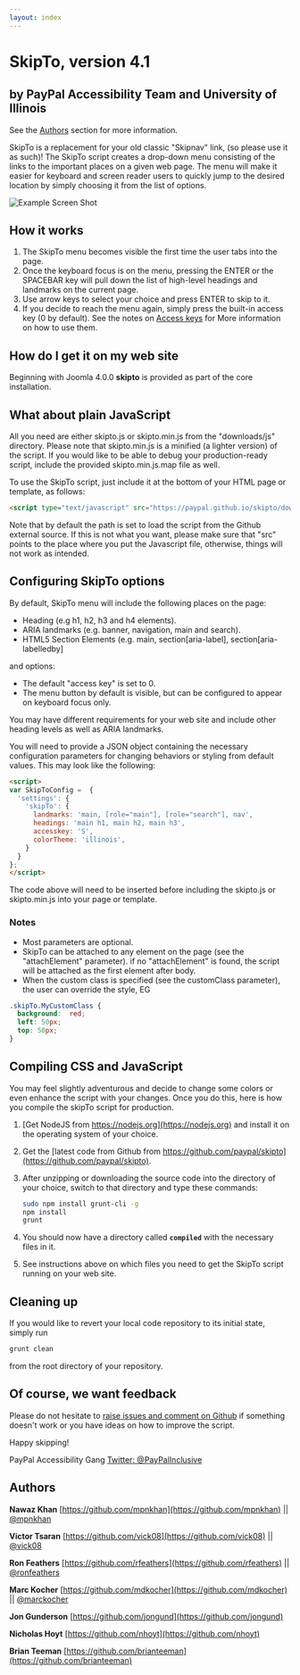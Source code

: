 ```yaml
---
layout: index
---
```


# SkipTo, version 4.1

## by PayPal Accessibility Team and University of Illinois

See the [Authors](#authors) section for more information.

SkipTo is a replacement for your old classic "Skipnav" link, (so please use it as such)!
The SkipTo script creates a drop-down menu consisting of the links to the important places on a given web page. The menu will make it easier for keyboard and screen reader users to quickly jump to the desired location by simply choosing it from the list of options.

![Example Screen Shot](https://paypal.github.io/skipto/images/example_screen_shot.png "Example Screen Shot")

## How it works

1. The SkipTo menu becomes visible the first time the user tabs into the page.
2. Once the keyboard focus is on the menu, pressing the ENTER or the SPACEBAR key will pull down the list of high-level headings and landmarks on the current page.
3. Use arrow keys to select your choice and press ENTER to skip to it.
4. If you decide to reach the menu again, simply press the built-in access key (0 by default). See the notes on [Access keys](#access-keys) for More information on how to use them.

## How do I get it on my web site

Beginning with Joomla 4.0.0 **skipto** is provided as part of the core installation.

## What about plain JavaScript

All you need are either skipto.js or skipto.min.js from the "downloads/js" directory. Please note that skipto.min.js is a minified (a lighter version) of the script.
If you would like to be able to debug your production-ready script, include the provided skipto.min.js.map file as well.

To use the SkipTo script, just include it at the bottom of your HTML page or template, as follows:

```html
<script type="text/javascript" src="https://paypal.github.io/skipto/downloads/js/skipto.min.js"></script>
```

Note that by default the path is set to load the script from the Github external source. If this is not what you want, please make sure that "src" points to the place where you put the Javascript file, otherwise, things will not work as intended.

## Configuring SkipTo options

By default, SkipTo menu will include the following places on the page:

* Heading (e.g h1, h2, h3 and h4 elements).
* ARIA landmarks (e.g. banner, navigation, main and search).
* HTML5 Section Elements (e.g. main, section[aria-label], section[aria-labelledby]

and options:

* The default "access key" is set to 0.
* The menu button by default is visible, but can be configured to appear on keyboard focus only.

You may have different requirements for your web site and include other heading levels as well as ARIA landmarks.

You will need to provide a JSON object containing the necessary configuration parameters for changing behaviors or styling from default values. This may look like the following:

```html
<script>
var SkipToConfig =  {
  'settings': {
    'skipTo': {
      landmarks: 'main, [role="main"], [role="search"], nav',
      headings: 'main h1, main h2, main h3',
      accesskey: 'S',
      colorTheme: 'illinois',
    }
  }
};
</script>
```

The code above  will need  to be inserted before including the skipto.js or skipto.min.js into your page or template.

### Notes

* Most parameters are optional.
* SkipTo can be attached to any element on the page (see the "attachElement" parameter). if no "attachElement" is found, the script will be attached as the first element after body.
* When the custom class is specified (see the customClass parameter), the user can override the style, EG

```css
.skipTo.MyCustomClass {
  background:  red;
  left: 50px;
  top: 50px;
}
```

## Compiling CSS and JavaScript

You may feel slightly adventurous and decide to change some colors or even enhance the script with your changes. Once you do this, here is how you compile the skipTo script for production.

1. [Get NodeJS from https://nodejs.org](https://nodejs.org) and install it on the operating system of your choice.
2. Get the [latest code from Github from https://github.com/paypal/skipto](https://github.com/paypal/skipto).
3. After unzipping or downloading the source code into the directory of your choice, switch to that directory and type these commands:

    ```sh
    sudo npm install grunt-cli -g
    npm install
    grunt
    ```

4. You should now have a directory called **`compiled`** with the necessary files in it.
5. See instructions above on which files you need to get the SkipTo script running on your web site.

## Cleaning up

If you would like to revert your local code repository to its initial state, simply run

```sh
grunt clean
```

from the root directory of your repository.

## Of course, we want feedback

Please do not hesitate to [raise issues and comment on Github](https://github.com/paypal/skipto/issues) if something doesn't work or you have ideas on how to improve the script.

Happy skipping!

PayPal Accessibility Gang
[Twitter: @PayPalInclusive](https://www.twitter.com/PayPalInclusive)

## Authors

**Nawaz Khan**
[https://github.com/mpnkhan](https://github.com/mpnkhan) || [@mpnkhan](https://twitter.com/mpnkhan)

**Victor Tsaran**
[https://github.com/vick08](https://github.com/vick08) || [@vick08](https://twitter.com/vick08)

**Ron Feathers**
[https://github.com/rfeathers](https://github.com/rfeathers) || [@ronfeathers](https://twitter.com/ronfeathers)

**Marc Kocher**
[https://github.com/mdkocher](https://github.com/mdkocher) || [@marckocher](https://twitter.com/marckocher)

**Jon Gunderson**
[https://github.com/jongund](https://github.com/jongund)

**Nicholas Hoyt**
[https://github.com/nhoyt](https://github.com/nhoyt)

**Brian Teeman**
[https://github.com/brianteeman](https://github.com/brianteeman)

